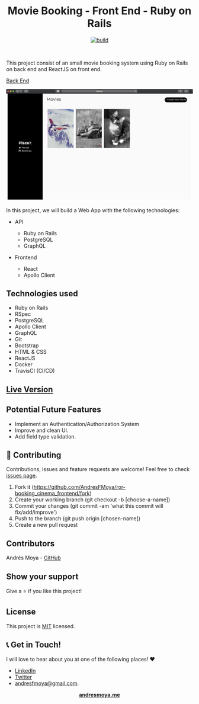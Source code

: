 <p>
  <h1 align="center">Movie Booking - Front End - Ruby on Rails</h1>
</p>
<p align="center">
  <a href="#">
    <img src="https://travis-ci.org/AndresFMoya/ror-booking_cinema_frontend.svg?branch=develop" alt="build">
  </a>
</p>
<br>


This project consist of an small movie booking system using Ruby on Rails on back end and ReactJS on front end.

[Back End](https://github.com/AndresFMoya/ror-booking_cinema_backend)

![Screenshot](lib/Movie_Booking_Screenshot.png)

In this project, we will build a Web App with the following technologies:
- API
  - Ruby on Rails
  - PostgreSQL
  - GraphQL

- Frontend
  - React
  - Apollo Client


## Technologies used

- Ruby on Rails
- RSpec
- PostgreSQL
- Apollo Client
- GraphQL
- Git
- Bootstrap
- HTML & CSS
- ReactJS
- Docker
- TravisCI (CI/CD)


## [Live Version](https://movie-booking-front.herokuapp.com/)

##  Potential Future Features

- Implement an Authentication/Authorization System
- Improve and clean UI.
- Add field type validation.

## 🤝 Contributing

Contributions, issues and feature requests are welcome! Feel free to check [issues page](https://github.com/AndresFMoya/ror-booking_cinema_frontend/issues).

1. Fork it (https://github.com/AndresFMoya/ror-booking_cinema_frontend/fork)
2. Create your working branch (git checkout -b [choose-a-name])
3. Commit your changes (git commit -am 'what this commit will fix/add/improve')
4. Push to the branch (git push origin [chosen-name])
5. Create a new pull request


## Contributors

Andrés Moya - [GitHub](https://github.com/andresfmoya)


## Show your support

Give a ⭐️ if you like this project!


## License

This project is [MIT](https://github.com/AndresFMoya/ror-booking_cinema_frontend/blob/develop/LICENSE) licensed.


## 📞 Get in Touch!
I will love to hear about you at one of the following places! :heart:

- [LinkedIn](https://www.linkedin.com/in/andres-f-moya/)
- [Twitter](https://www.twitter.com/andmedev/) 
- <andresfmoya@gmail.com>.

<p align="center">
  <strong>
    <a href="https://andresmoya.me">andresmoya.me</a>
</strong>
</p>

